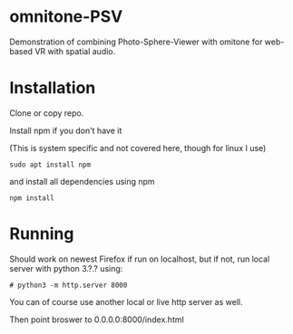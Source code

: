 # omnitone-PSV
Demonstration of combining Photo-Sphere-Viewer with omitone for web-based VR with spatial audio. 

<h1>Installation</h1>
Clone or copy repo.

Install npm if you don't have it 

(This is system specific and not covered here, though for linux I use)

```
sudo apt install npm
```

and install all dependencies using npm

```
npm install
```


<h1>Running</h1>

Should work on newest Firefox if run on localhost, but if not, run local server with python 3.?.? using:

```
# python3 -m http.server 8000
```

You can of course use another local or live http server as well. 

Then point broswer to 0.0.0.0:8000/index.html
